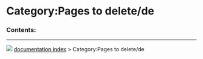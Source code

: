 # Category:Pages to delete/de
### Contents:



---
![](images/Right_arrow.png) [documentation index](../README.md) > Category:Pages to delete/de

